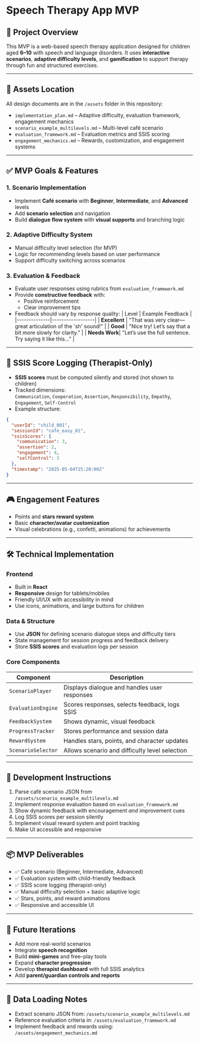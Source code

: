 # Speech Therapy App MVP 

## 🧠 Project Overview

This MVP is a web-based speech therapy application designed for children aged **6–10** with speech and language disorders. It uses **interactive scenarios**, **adaptive difficulty levels**, and **gamification** to support therapy through fun and structured exercises.

---

## 📁 Assets Location

All design documents are in the `/assets` folder in this repository:

- `implementation_plan.md` – Adaptive difficulty, evaluation framework, engagement mechanics  
- `scenario_example_multilevels.md` – Multi-level café scenario  
- `evaluation_framework.md` – Evaluation metrics and SSIS scoring  
- `engagement_mechanics.md` – Rewards, customization, and engagement systems

---

## ✅ MVP Goals & Features

### 1. Scenario Implementation
- Implement **Café scenario** with **Beginner**, **Intermediate**, and **Advanced** levels
- Add **scenario selection** and navigation
- Build **dialogue flow system** with **visual supports** and branching logic

### 2. Adaptive Difficulty System
- Manual difficulty level selection (for MVP)
- Logic for recommending levels based on user performance
- Support difficulty switching across scenarios

### 3. Evaluation & Feedback
- Evaluate user responses using rubrics from `evaluation_framework.md`
- Provide **constructive feedback** with:
  - Positive reinforcement
  - Clear improvement tips  
- Feedback should vary by response quality:
  | Level        | Example Feedback |
  |--------------|------------------|
  | **Excellent** | "That was very clear—great articulation of the 'sh' sound!" |
  | **Good**      | "Nice try! Let’s say that a bit more slowly for clarity." |
  | **Needs Work**| "Let’s use the full sentence. Try saying it like this..." |

---

## 🧩 SSIS Score Logging (Therapist-Only)

- **SSIS scores** must be computed silently and stored (not shown to children)
- Tracked dimensions:  
  `Communication`, `Cooperation`, `Assertion`, `Responsibility`, `Empathy`, `Engagement`, `Self-Control`
- Example structure:
```json
{
  "userId": "child_001",
  "sessionId": "cafe_easy_01",
  "ssisScores": {
    "communication": 3,
    "assertion": 2,
    "engagement": 4,
    "selfControl": 3
  },
  "timestamp": "2025-05-04T15:20:00Z"
}
````

---

## 🎮 Engagement Features

* Points and **stars reward system**
* Basic **character/avatar customization**
* Visual celebrations (e.g., confetti, animations) for achievements

---

## 🛠 Technical Implementation

### Frontend

* Built in **React**
* **Responsive** design for tablets/mobiles
* Friendly UI/UX with accessibility in mind
* Use icons, animations, and large buttons for children

### Data & Structure

* Use **JSON** for defining scenario dialogue steps and difficulty tiers
* State management for session progress and feedback delivery
* Store **SSIS scores** and evaluation logs per session

### Core Components

| Component          | Description                                    |
| ------------------ | ---------------------------------------------- |
| `ScenarioPlayer`   | Displays dialogue and handles user responses   |
| `EvaluationEngine` | Scores responses, selects feedback, logs SSIS  |
| `FeedbackSystem`   | Shows dynamic, visual feedback                 |
| `ProgressTracker`  | Stores performance and session data            |
| `RewardSystem`     | Handles stars, points, and character updates   |
| `ScenarioSelector` | Allows scenario and difficulty level selection |

---

## 🚧 Development Instructions

1. Parse café scenario JSON from `/assets/scenario_example_multilevels.md`
2. Implement response evaluation based on `evaluation_framework.md`
3. Show dynamic feedback with encouragement *and* improvement cues
4. Log SSIS scores per session silently
5. Implement visual reward system and point tracking
6. Make UI accessible and responsive

---

## 📦 MVP Deliverables

* ✅ Café scenario (Beginner, Intermediate, Advanced)
* ✅ Evaluation system with child-friendly feedback
* ✅ SSIS score logging (therapist-only)
* ✅ Manual difficulty selection + basic adaptive logic
* ✅ Stars, points, and reward animations
* ✅ Responsive and accessible UI

---

## 🔮 Future Iterations

* Add more real-world scenarios
* Integrate **speech recognition**
* Build **mini-games** and free-play tools
* Expand **character progression**
* Develop **therapist dashboard** with full SSIS analytics
* Add **parent/guardian controls and reports**

---

## 🧩 Data Loading Notes

* Extract scenario JSON from: `/assets/scenario_example_multilevels.md`
* Reference evaluation criteria in: `/assets/evaluation_framework.md`
* Implement feedback and rewards using: `/assets/engagement_mechanics.md`
